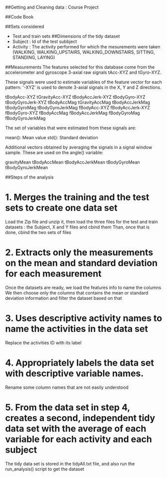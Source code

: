 ##Getting and Cleaning data : Course Project

##Code Book

##Sets considered
* Test and train sets
##Dimensions of the tidy dataset
* Subject : Id of the test subbject
* Activity : The activity performed for which the mesurements were taken (WALKING, WALKING_UPSTAIRS, WALKING_DOWNSTAIRS, SITTING, STANDING, LAYING)

##Measurements
The features selected for this database come from the accelerometer and gyroscope 3-axial raw signals tAcc-XYZ and tGyro-XYZ. 

These signals were used to estimate variables of the feature vector for each pattern:
'-XYZ' is used to denote 3-axial signals in the X, Y and Z directions.

tBodyAcc-XYZ
tGravityAcc-XYZ
tBodyAccJerk-XYZ
tBodyGyro-XYZ
tBodyGyroJerk-XYZ
tBodyAccMag
tGravityAccMag
tBodyAccJerkMag
tBodyGyroMag
tBodyGyroJerkMag
fBodyAcc-XYZ
fBodyAccJerk-XYZ
fBodyGyro-XYZ
fBodyAccMag
fBodyAccJerkMag
fBodyGyroMag
fBodyGyroJerkMag

The set of variables that were estimated from these signals are: 

mean(): Mean value
std(): Standard deviation

Additional vectors obtained by averaging the signals in a signal window sample. These are used on the angle() variable:

gravityMean
tBodyAccMean
tBodyAccJerkMean
tBodyGyroMean
tBodyGyroJerkMean

##Steps of the analysis

# 1. Merges the training and the test sets to create one data set
Load the Zip file and unzip it, then load the three files for the test and train datasets : the Subject, X and Y files and cbind them
Than, once that is done, cbind the two sets of files

# 2. Extracts only the measurements on the mean and standard deviation for each measurement
Once the datasets are ready, we load the features info to name the columns
We then choose only the columns that contains the mean or standard deviation information and filter the dataset based on that

# 3. Uses descriptive activity names to name the activities in the data set
Replace the activities ID with its label

# 4. Appropriately labels the data set with descriptive variable names.
Rename some column names that are not easily understood

# 5. From the data set in step 4, creates a second, independent tidy data set with the average of each variable for each activity and each subject
The tidy data set is stored in the tidyAll.txt file, and also run the run_analysis() script to get the dataset
